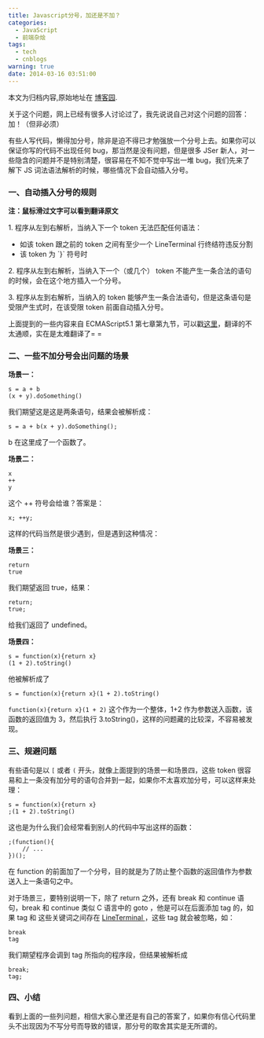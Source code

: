 ```yaml
---
title: Javascript分号，加还是不加？
categories:
  - JavaScript
  - 前端杂烩
tags:
  - tech
  - cnblogs
warning: true
date: 2014-03-16 03:51:00
---
```


<div class="history-article">本文为归档内容,原始地址在 <a href="http://www.cnblogs.com/hustskyking/archive/2014/03/16/semicolon-retalk.html" target="_blank">博客园</a>.</div>

<p>关于这个问题，网上已经有很多人讨论过了，我先说说自己对这个问题的回答：加！（但非必须）</p>
<p>有些人写代码，懒得加分号，除非是迫不得已才勉强放一个分号上去。如果你可以保证你写的代码不出现任何 bug，那当然是没有问题，但是很多 JSer 新人，对一些隐含的问题并不是特别清楚，很容易在不知不觉中写出一堆 bug，我们先来了解下 JS 词法语法解析的时候，哪些情况下会自动插入分号。</p>
<h3>一、自动插入分号的规则</h3>
<p><span><strong>注：鼠标滑过文字可以看到翻译原文</strong></span></p>
<p>1. <span class="translator" title="When, as the program is parsed from left to right, a token (called the offending token) is encountered that is not allowed by any production of the grammar, then a semicolon is automatically inserted before the offending token if one or more of the following conditions is true:">程序从左到右解析，当纳入下一个 token 无法匹配任何语法：</span></p>
<ul>
<li><span class="translator" title="The offending token is separated from the previous token by at least one LineTerminator.">如该 token 跟之前的 token 之间有至少一个 LineTerminal 行终结符违反分割</span></li>
<li><span class="translator" title="The offending token is }.">该 token 为 `}` 符号时</span></li>
</ul>
<p>2. <span class="translator" title="When, as the program is parsed from left to right, the end of the input stream of tokens is encountered and the parser is unable to parse the input token stream as a single complete ECMAScript Program, then a semicolon is automatically inserted at the end of the input stream.">程序从左到右解析，当纳入下一个（或几个） token 不能产生一条合法的语句的时候，会在这个地方插入一个分号。</span></p>

<p>
3. <span class="translator" title="When, as the program is parsed from left to right, a token is encountered that is allowed by some production of the grammar, but the production is a restricted production and the token would be the first token for a terminal or nonterminal immediately following the annotation \[no LineTerminator here]" within the restricted production (and therefore such a token is called a restricted token), and the restricted token is separated from the previous token by at least one LineTerminator, then a semicolon is automatically inserted before the restricted token.">程序从左到右解析，当纳入的 token 能够产生一条合法语句，但是这条语句是受限产生式时，在该受限 token 前面自动插入分号。</span>
</p>
<p>上面提到的一些内容来自 ECMAScript5.1 第七章第九节，可以戳<a href="http://barretlee.com/ST/ES5.1/#sec-7.9.1" target="_blank">这里</a>，翻译的不太通顺，实在是太难翻译了= =</p>
<h3>二、一些不加分号会出问题的场景</h3>
<p><strong>场景一：</strong></p>

```
s = a + b
(x + y).doSomething()

```

<p>我们期望这是这是两条语句，结果会被解析成：</p>

```
s = a + b(x + y).doSomething();

```

<p>b 在这里成了一个函数了。</p>
<p><strong>场景二：</strong></p>

```
x
++
y

```

<p>这个 ++ 符号会给谁？答案是：</p>

```
x; ++y;

```

<p>这样的代码当然是很少遇到，但是遇到这种情况：</p>
<p><strong>场景三：</strong></p>

```
return
true

```

<p>我们期望返回 true，结果：</p>

```
return;
true;

```

<p>给我们返回了 undefined。</p>
<p><strong>场景四：</strong></p>

```
s = function(x){return x}
(1 + 2).toString()

```

<p>他被解析成了</p>

```
s = function(x){return x}(1 + 2).toString()

```

<p><code>function(x){return x}(1 + 2)</code> 这个作为一个整体，1+2 作为参数送入函数，该函数的返回值为 3，然后执行 3.toString()，这样的问题藏的比较深，不容易被发现。</p>
<h3>三、规避问题</h3>
<p>有些语句是以 <code>[</code> 或者 <code>(</code> 开头，就像上面提到的场景一和场景四，这些 token 很容易和上一条没有加分号的语句合并到一起，如果你不太喜欢加分号，可以这样来处理：</p>

```
s = function(x){return x}
;(1 + 2).toString()

```

<p>这也是为什么我们会经常看到别人的代码中写出这样的函数：</p>

```
;(function(){
    // ...
})();

```

<p>在 function 的前面加了一个分号，目的就是为了防止整个函数的返回值作为参数送入上一条语句之中。</p>
<p>对于场景三，要特别说明一下，除了 return 之外，还有 break 和 continue 语句，break 和 continue 类似 C 语言中的 goto ，他是可以在后面添加 tag 的，如果 tag 和 这些关键词之间存在 <a href="http://barretlee.com/ST/ES5.1/#sec-7.3" target="_blank">LineTerminal </a>，这些 tag 就会被忽略，如：</p>

```
break
tag

```

<p>我们期望程序会调到 tag 所指向的程序段，但结果被解析成</p>

```
break;
tag;

```

<h3>四、小结</h3>
<p>看到上面的一些列问题，相信大家心里还是有自己的答案了，如果你有信心代码里头不出现因为不写分号而导致的错误，那分号的取舍其实是无所谓的。</p>

